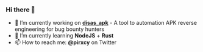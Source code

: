 ### Hi there 👋

<!--
**kr-b/kr-b** is a ✨ _special_ ✨ repository because its `README.md` (this file) appears on your GitHub profile.
-->

- 🔭 I’m currently working on [**disas_apk**](https://github.com/kr-b/disas_apk) - A tool to automation APK reverse engineering for bug bounty hunters
- 🌱 I’m currently learning **NodeJS** + **Rust**
- 📫 How to reach me: **@pirxcy** on Twitter

